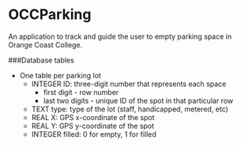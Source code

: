 # OCCParking
An application to track and guide the user to empty parking space in Orange Coast College.

###Database tables
* One table per parking lot
    * INTEGER ID: three-digit number that represents each space
        * first digit - row number
        * last two digits - unique ID of the spot in that particular row 
    * TEXT type: type of the lot (staff, handicapped, metered, etc)
    * REAL X: GPS x-coordinate of the spot
    * REAL Y: GPS y-coordinate of the spot
    * INTEGER filled: 0 for empty, 1 for filled 
